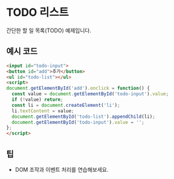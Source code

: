 # TODO 리스트

간단한 할 일 목록(TODO) 예제입니다.

## 예시 코드
```html
<input id="todo-input">
<button id="add">추가</button>
<ul id="todo-list"></ul>
<script>
document.getElementById('add').onclick = function() {
  const value = document.getElementById('todo-input').value;
  if (!value) return;
  const li = document.createElement('li');
  li.textContent = value;
  document.getElementById('todo-list').appendChild(li);
  document.getElementById('todo-input').value = '';
};
</script>
```

## 팁
- DOM 조작과 이벤트 처리를 연습해보세요.
